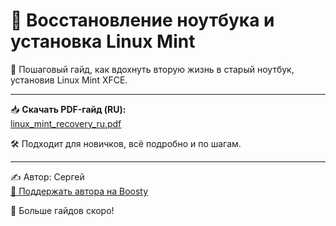 # 🧰 Восстановление ноутбука и установка Linux Mint

📘 Пошаговый гайд, как вдохнуть вторую жизнь в старый ноутбук, установив Linux Mint XFCE.

---

📥 **Скачать PDF-гайд (RU):**  
[linux_mint_recovery_ru.pdf](./linux_mint_recovery_ru.pdf)

🛠 Подходит для новичков, всё подробно и по шагам.

---

✍ Автор: Сергей  
[💖 Поддержать автора на Boosty](https://boosty.to/seeveer/donate)

📣 Больше гайдов скоро!

